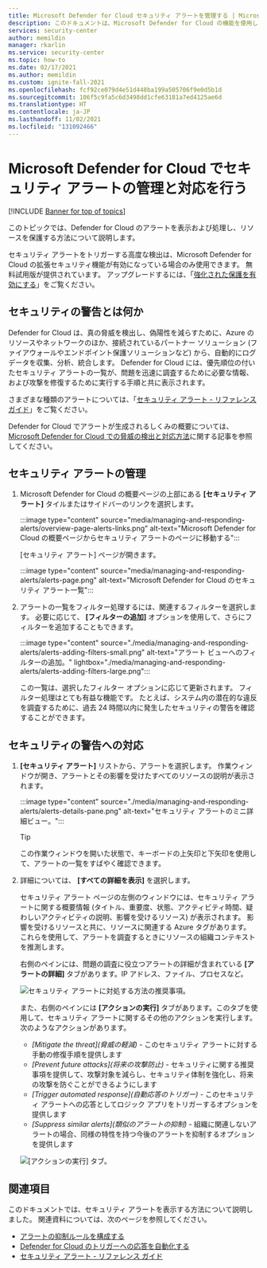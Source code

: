 ```yaml
---
title: Microsoft Defender for Cloud セキュリティ アラートを管理する | Microsoft Docs
description: このドキュメントは、Microsoft Defender for Cloud の機能を使用してセキュリティ アラートを管理および対応する際に役立ちます。
services: security-center
author: memildin
manager: rkarlin
ms.service: security-center
ms.topic: how-to
ms.date: 02/17/2021
ms.author: memildin
ms.custom: ignite-fall-2021
ms.openlocfilehash: fcf92ce079d4e51d448ba199a505706f9e0d5b1d
ms.sourcegitcommit: 106f5c9fa5c6d3498dd1cfe63181a7ed4125ae6d
ms.translationtype: HT
ms.contentlocale: ja-JP
ms.lasthandoff: 11/02/2021
ms.locfileid: "131092466"
---
```

# <a name="manage-and-respond-to-security-alerts-in-microsoft-defender-for-cloud"></a>Microsoft Defender for Cloud でセキュリティ アラートの管理と対応を行う

[!INCLUDE [Banner for top of topics](./includes/banner.md)]

このトピックでは、Defender for Cloud のアラートを表示および処理し、リソースを保護する方法について説明します。

セキュリティ アラートをトリガーする高度な検出は、Microsoft Defender for Cloud の拡張セキュリティ機能が有効になっている場合のみ使用できます。 無料試用版が提供されています。 アップグレードするには、「[強化された保護を有効にする](enable-enhanced-security.md)」をご覧ください。

## <a name="what-are-security-alerts"></a>セキュリティの警告とは何か
Defender for Cloud は、真の脅威を検出し、偽陽性を減らすために、Azure のリソースやネットワークのほか、接続されているパートナー ソリューション (ファイアウォールやエンドポイント保護ソリューションなど) から、自動的にログ データを収集、分析、統合します。 Defender for Cloud には、優先順位の付いたセキュリティ アラートの一覧が、問題を迅速に調査するために必要な情報、および攻撃を修復するために実行する手順と共に表示されます。

さまざまな種類のアラートについては、「[セキュリティ アラート - リファレンス ガイド](alerts-reference.md)」をご覧ください。

Defender for Cloud でアラートが生成されるしくみの概要については、[Microsoft Defender for Cloud での脅威の検出と対応方法](alerts-overview.md)に関する記事を参照してください。


## <a name="manage-your-security-alerts"></a>セキュリティ アラートの管理

1. Microsoft Defender for Cloud の概要ページの上部にある **[セキュリティ アラート]** タイルまたはサイドバーのリンクを選択します。

    :::image type="content" source="media/managing-and-responding-alerts/overview-page-alerts-links.png" alt-text="Microsoft Defender for Cloud の概要ページからセキュリティ アラートのページに移動する":::

    [セキュリティ アラート] ページが開きます。

    :::image type="content" source="media/managing-and-responding-alerts/alerts-page.png" alt-text="Microsoft Defender for Cloud のセキュリティ アラート一覧":::

1. アラートの一覧をフィルター処理するには、関連するフィルターを選択します。 必要に応じて、 **[フィルターの追加]** オプションを使用して、さらにフィルターを追加することもできます。

    :::image type="content" source="./media/managing-and-responding-alerts/alerts-adding-filters-small.png" alt-text="アラート ビューへのフィルターの追加。" lightbox="./media/managing-and-responding-alerts/alerts-adding-filters-large.png":::

    この一覧は、選択したフィルター オプションに応じて更新されます。 フィルター処理はとても有益な機能です。 たとえば、システム内の潜在的な違反を調査するために、過去 24 時間以内に発生したセキュリティの警告を確認することができます。


## <a name="respond-to-security-alerts"></a>セキュリティの警告への対応

1. **[セキュリティ アラート]** リストから、アラートを選択します。 作業ウィンドウが開き、アラートとその影響を受けたすべてのリソースの説明が表示されます。 

    :::image type="content" source="./media/managing-and-responding-alerts/alerts-details-pane.png" alt-text="セキュリティ アラートのミニ詳細ビュー。":::

    > [!TIP]
    > この作業ウィンドウを開いた状態で、キーボードの上矢印と下矢印を使用して、アラートの一覧をすばやく確認できます。

1. 詳細については、 **[すべての詳細を表示]** を選択します。

    セキュリティ アラート ページの左側のウィンドウには、セキュリティ アラートに関する概要情報 (タイトル、重要度、状態、アクティビティ時間、疑わしいアクティビティの説明、影響を受けるリソース) が表示されます。 影響を受けるリソースと共に、リソースに関連する Azure タグがあります。 これらを使用して、アラートを調査するときにリソースの組織コンテキストを推測します。

    右側のペインには、問題の調査に役立つアラートの詳細が含まれている **[アラートの詳細]** タブがあります。IP アドレス、ファイル、プロセスなど。
     
    ![セキュリティ アラートに対処する方法の推奨事項。](./media/managing-and-responding-alerts/security-center-alert-remediate.png)

    また、右側のペインには **[アクションの実行]** タブがあります。このタブを使用して、セキュリティ アラートに関するその他のアクションを実行します。 次のようなアクションがあります。
    - *[Mitigate the threat]\(脅威の軽減\)* - このセキュリティ アラートに対する手動の修復手順を提供します
    - *[Prevent future attacks]\(将来の攻撃防止\)* - セキュリティに関する推奨事項を提供して、攻撃対象を減らし、セキュリティ体制を強化し、将来の攻撃を防ぐことができるようにします
    - *[Trigger automated response]\(自動応答のトリガー\)* - このセキュリティ アラートへの応答としてロジック アプリをトリガーするオプションを提供します
    - *[Suppress similar alerts]\(類似のアラートの抑制\)* - 組織に関連しないアラートの場合、同様の特性を持つ今後のアラートを抑制するオプションを提供します

    ![[アクションの実行] タブ。](./media/managing-and-responding-alerts/alert-take-action.png)




## <a name="see-also"></a>関連項目

このドキュメントでは、セキュリティ アラートを表示する方法について説明しました。 関連資料については、次のページを参照してください。

- [アラートの抑制ルールを構成する](alerts-suppression-rules.md)
- [Defender for Cloud のトリガーへの応答を自動化する](workflow-automation.md)
- [セキュリティ アラート - リファレンス ガイド](alerts-reference.md)
